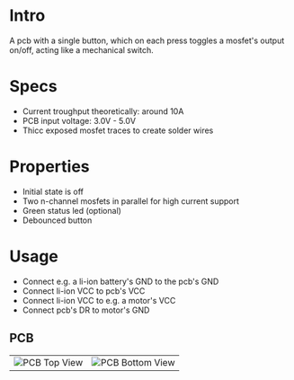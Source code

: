 # Intro
A pcb with a single button, which on each press toggles a mosfet's output on/off, acting like a mechanical switch. 

# Specs

- Current troughput theoretically: around 10A
- PCB input voltage: 3.0V - 5.0V
- Thicc exposed mosfet traces to create solder wires

# Properties

- Initial state is off
- Two n-channel mosfets in parallel for high current support
- Green status led (optional)
- Debounced button

# Usage

- Connect e.g. a li-ion battery's GND to the pcb's GND
- Connect li-ion VCC to pcb's VCC
- Connect li-ion VCC to e.g. a motor's VCC
- Connect pcb's DR to motor's GND

## PCB

<table>
  <tr>
    <td>
      <img src="https://github.com/user-attachments/assets/6b391ccb-ca41-4e43-80a1-11a88502983b" alt="PCB Top View"/>
    </td>
    <td>
      <img src="https://github.com/user-attachments/assets/515bbead-8dd3-4e98-9a89-3779f90523d0" alt="PCB Bottom View"/>
    </td>
  </tr>
</table>

